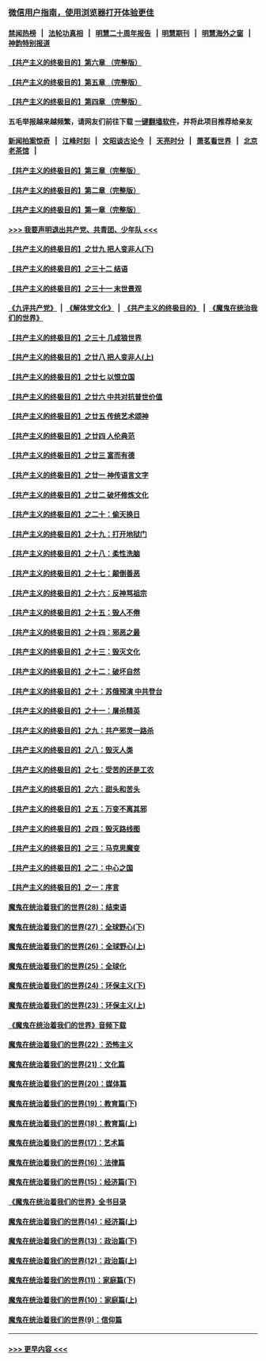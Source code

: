 ### [微信用户指南，使用浏览器打开体验更佳](https://github.com/gfw-breaker/banned-news1/blob/master/indexes/wechat-guide.md?t=0)
#### [禁闻热榜](热点新闻.md?t=0)  &nbsp;&nbsp;|&nbsp;&nbsp; [法轮功真相](https://github.com/gfw-breaker/truth/blob/master/README.md?t=0) &nbsp;&nbsp;|&nbsp;&nbsp; [明慧二十周年报告](https://github.com/gfw-breaker/mh-reports/blob/master/README.md?t=0) &nbsp;&nbsp;|&nbsp;&nbsp;[明慧期刊](https://github.com/gfw-breaker/mh-qikan) &nbsp;&nbsp;|&nbsp;&nbsp; [明慧海外之窗](https://github.com/gfw-breaker/mh-news/blob/master/README.md?t=0) &nbsp;&nbsp;|&nbsp;&nbsp; [神韵特别报道](https://github.com/gfw-breaker/mh-news/blob/master/shenyun.md?t=0)
#### [【共产主义的终极目的】第六章 （完整版）](../pages/nsc422/n11428913.md?t=02062322) 
#### [【共产主义的终极目的】第五章 （完整版）](../pages/nsc422/n11428912.md?t=02062322) 
#### [【共产主义的终极目的】第四章 （完整版）](../pages/nsc422/n11428907.md?t=02062322) 
#### 五毛举报越来越频繁，请网友们前往下载 [一键翻墙软件](https://github.com/gfw-breaker/ssr-accounts)，并将此项目推荐给亲友
#### [新闻拍案惊奇](https://github.com/gfw-breaker/banned-news1/blob/master/pages/link4.md) &nbsp;&nbsp;|&nbsp;&nbsp; [江峰时刻](https://github.com/gfw-breaker/banned-news1/blob/master/pages/link4.md) &nbsp;&nbsp;|&nbsp;&nbsp; [文昭谈古论今](https://github.com/gfw-breaker/banned-news1/blob/master/pages/link4.md) &nbsp;&nbsp;|&nbsp;&nbsp; [天亮时分](https://github.com/gfw-breaker/banned-news1/blob/master/pages/link4.md) &nbsp;&nbsp;|&nbsp;&nbsp; [萧茗看世界](https://github.com/gfw-breaker/banned-news1/blob/master/pages/link4.md) &nbsp;&nbsp;|&nbsp;&nbsp; [北京老茶馆](https://github.com/gfw-breaker/banned-news1/blob/master/pages/link4.md) &nbsp;&nbsp;|&nbsp;&nbsp; 
#### [【共产主义的终极目的】第三章（完整版）](../pages/nsc422/n11428848.md?t=02062322) 
#### [【共产主义的终极目的】第二章（完整版）](../pages/nsc422/n11428831.md?t=02062322) 
#### [【共产主义的终极目的】第一章（完整版）](../pages/nsc422/n11417651.md?t=02062322) 
#### [>>> 我要声明退出共产党、共青团、少年队 <<<](https://github.com/begood0513/goodnews/blob/master/quit/letter.md) 
#### [【共产主义的终极目的】之廿九 把人变非人(下)](../pages/nsc422/n11344140.md?t=02062322) 
#### [【共产主义的终极目的】之三十二 结语](../pages/nsc422/n11360535.md?t=02062322) 
#### [【共产主义的终极目的】之三十一 末世景观](../pages/nsc422/n11351129.md?t=02062322) 
#### [《九评共产党》](https://github.com/begood0513/9ping.md/blob/master/README.md) &nbsp;|&nbsp; [《解体党文化》](../../../../jtdwh.md/blob/master/README.md)  &nbsp;|&nbsp; [《共产主义的终极目的》](../../../../gczydzjmd.md/blob/master/README.md) &nbsp;|&nbsp; [《魔鬼在统治我们的世界》](../../../../mgztzwmdsj.md/blob/master/README.md) 
#### [【共产主义的终极目的】之三十 几成狼世界](../pages/nsc422/n11348280.md?t=02062322) 
#### [【共产主义的终极目的】之廿八 把人变非人(上)](../pages/nsc422/n11340492.md?t=02062322) 
#### [【共产主义的终极目的】之廿七 以恨立国](../pages/nsc422/n11336944.md?t=02062322) 
#### [【共产主义的终极目的】之廿六 中共对抗普世价值](../pages/nsc422/n11324785.md?t=02062322) 
#### [【共产主义的终极目的】之廿五 传统艺术颂神](../pages/nsc422/n11296396.md?t=02062322) 
#### [【共产主义的终极目的】之廿四 人伦典范](../pages/nsc422/n11296397.md?t=02062322) 
#### [【共产主义的终极目的】之廿三 富而有德](../pages/nsc422/n11283598.md?t=02062322) 
#### [【共产主义的终极目的】之廿一 神传语言文字](../pages/nsc422/n11263265.md?t=02062322) 
#### [【共产主义的终极目的】之廿二 破坏修炼文化](../pages/nsc422/n11245728.md?t=02062322) 
#### [【共产主义的终极目的】之二十：偷天换日](../pages/nsc422/n11238846.md?t=02062322) 
#### [【共产主义的终极目的】之十九：打开地狱门](../pages/nsc422/n11206376.md?t=02062322) 
#### [【共产主义的终极目的】之十八：柔性洗脑](../pages/nsc422/n11199994.md?t=02062322) 
#### [【共产主义的终极目的】之十七：颠倒善恶](../pages/nsc422/n11179782.md?t=02062322) 
#### [【共产主义的终极目的】之十六：反神骂祖宗](../pages/nsc422/n11166798.md?t=02062322) 
#### [【共产主义的终极目的】之十五：毁人不倦](../pages/nsc422/n11166792.md?t=02062322) 
#### [【共产主义的终极目的】之十四：邪恶之最](../pages/nsc422/n11150249.md?t=02062322) 
#### [【共产主义的终极目的】之十三：毁灭文化](../pages/nsc422/n11135227.md?t=02062322) 
#### [【共产主义的终极目的】之十二：破坏自然](../pages/nsc422/n11135214.md?t=02062322) 
#### [【共产主义的终极目的】之十：苏俄预演 中共登台](../pages/nsc422/n11118424.md?t=02062322) 
#### [【共产主义的终极目的】之十一：屠杀精英](../pages/nsc422/n11118442.md?t=02062322) 
#### [【共产主义的终极目的】之九：共产邪灵一路杀](../pages/nsc422/n11114139.md?t=02062322) 
#### [【共产主义的终极目的】之八：毁灭人类](../pages/nsc422/n11108503.md?t=02062322) 
#### [【共产主义的终极目的】之七：受苦的还是工农](../pages/nsc422/n11101809.md?t=02062322) 
#### [【共产主义的终极目的】之六：甜头和苦头](../pages/nsc422/n11096971.md?t=02062322) 
#### [【共产主义的终极目的】之五：万变不离其邪](../pages/nsc422/n11091285.md?t=02062322) 
#### [【共产主义的终极目的】之四：毁灭路线图](../pages/nsc422/n11086284.md?t=02062322) 
#### [【共产主义的终极目的】之三：马克思魔变](../pages/nsc422/n11061941.md?t=02062322) 
#### [【共产主义的终极目的】之二：中心之国](../pages/nsc422/n11047728.md?t=02062322) 
#### [【共产主义的终极目的】之一：序言](../pages/nsc422/n11086077.md?t=02062322) 
#### [魔鬼在统治着我们的世界(28)：结束语](../pages/nsc422/n10936246.md?t=02062322) 
#### [魔鬼在统治着我们的世界(27)：全球野心(下)](../pages/nsc422/n10928319.md?t=02062322) 
#### [魔鬼在统治着我们的世界(26)：全球野心(上)](../pages/nsc422/n10900318.md?t=02062322) 
#### [魔鬼在统治着我们的世界(25)：全球化](../pages/nsc422/n10788205.md?t=02062322) 
#### [魔鬼在统治着我们的世界(24)：环保主义(下)](../pages/nsc422/n10695307.md?t=02062322) 
#### [魔鬼在统治着我们的世界(23)：环保主义(上)](../pages/nsc422/n10688613.md?t=02062322) 
#### [《魔鬼在统治着我们的世界》音频下载](../pages/nsc422/n10635553.md?t=02062322) 
#### [魔鬼在统治着我们的世界(22)：恐怖主义](../pages/nsc422/n10614727.md?t=02062322) 
#### [魔鬼在统治着我们的世界(21)：文化篇](../pages/nsc422/n10597706.md?t=02062322) 
#### [魔鬼在统治着我们的世界(20)：媒体篇](../pages/nsc422/n10586579.md?t=02062322) 
#### [魔鬼在统治着我们的世界(19)：教育篇(下)](../pages/nsc422/n10564808.md?t=02062322) 
#### [魔鬼在统治着我们的世界(18)：教育篇(上)](../pages/nsc422/n10526970.md?t=02062322) 
#### [魔鬼在统治着我们的世界(17)：艺术篇](../pages/nsc422/n10499093.md?t=02062322) 
#### [魔鬼在统治着我们的世界(16)：法律篇](../pages/nsc422/n10485969.md?t=02062322) 
#### [魔鬼在统治着我们的世界(15)：经济篇(下)](../pages/nsc422/n10469975.md?t=02062322) 
#### [《魔鬼在统治着我们的世界》全书目录](../pages/nsc422/n10464261.md?t=02062322) 
#### [魔鬼在统治着我们的世界(14)：经济篇(上)](../pages/nsc422/n10457370.md?t=02062322) 
#### [魔鬼在统治着我们的世界(13)：政治篇(下)](../pages/nsc422/n10448270.md?t=02062322) 
#### [魔鬼在统治着我们的世界(12)：政治篇(上)](../pages/nsc422/n10444576.md?t=02062322) 
#### [魔鬼在统治着我们的世界(11)：家庭篇(下)](../pages/nsc422/n10440961.md?t=02062322) 
#### [魔鬼在统治着我们的世界(10)：家庭篇(上)](../pages/nsc422/n10435448.md?t=02062322) 
#### [魔鬼在统治着我们的世界(9)：信仰篇](../pages/nsc422/n10432159.md?t=02062322) 

----
#### [ >>> 更早内容 <<< ](../indexes/nsc422-earlier.md)
